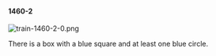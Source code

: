 #### 1460-2
![train-1460-2-0.png](https://github.com/lil-lab/nlvr/raw/master/nlvr/train/images/5/train-1460-2-0.png "train-1460-2-0.png")

There is a box with a blue square and at least one blue circle.